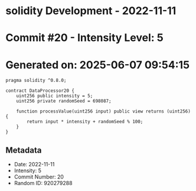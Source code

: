 ﻿# solidity Development - 2022-11-11
# Commit #20 - Intensity Level: 5
# Generated on: 2025-06-07 09:54:15
```solidity
pragma solidity ^0.8.0;

contract DataProcessor20 {
    uint256 public intensity = 5;
    uint256 private randomSeed = 698087;

    function processValue(uint256 input) public view returns (uint256) {
        return input * intensity + randomSeed % 100;
    }
}
```
## Metadata
- Date: 2022-11-11
- Intensity: 5
- Commit Number: 20
- Random ID: 920279288
